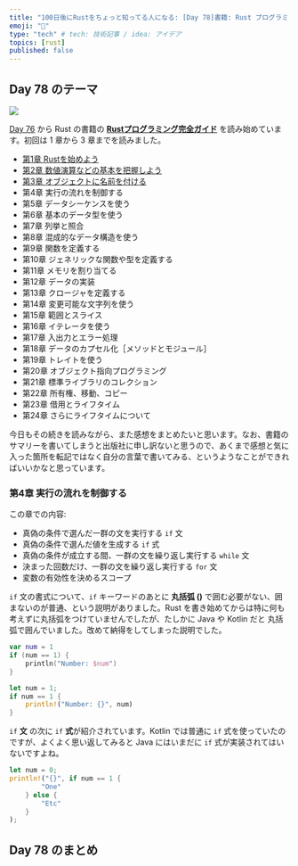 ```yaml
---
title: "100日後にRustをちょっと知ってる人になる: [Day 78]書籍: Rust プログラミング完全ガイド その2"
emoji: "🦀"
type: "tech" # tech: 技術記事 / idea: アイデア
topics: [rust]
published: false
---
```

## Day 78 のテーマ

![](https://storage.googleapis.com/zenn-user-upload/942b1e806720-20221205.png)

[Day 76](https://zenn.dev/shinyay/articles/hello-rust-day076) から Rust の書籍の **[Rustプログラミング完全ガイド](https://book.impress.co.jp/books/1121101129)** を読み始めています。初回は 1 章から 3 章までを読みました。

- [第1章 Rustを始めよう](https://zenn.dev/shinyay/articles/hello-rust-day076#%E7%AC%AC1%E7%AB%A0-rust%E3%82%92%E5%A7%8B%E3%82%81%E3%82%88%E3%81%86)
- [第2章 数値演算などの基本を把握しよう](https://zenn.dev/shinyay/articles/hello-rust-day076#%E7%AC%AC2%E7%AB%A0-%E6%95%B0%E5%80%A4%E6%BC%94%E7%AE%97%E3%81%AA%E3%81%A9%E3%81%AE%E5%9F%BA%E6%9C%AC%E3%82%92%E6%8A%8A%E6%8F%A1%E3%81%97%E3%82%88%E3%81%86)
- [第3章 オブジェクトに名前を付ける](https://zenn.dev/shinyay/articles/hello-rust-day076#%E7%AC%AC3%E7%AB%A0-%E3%82%AA%E3%83%96%E3%82%B8%E3%82%A7%E3%82%AF%E3%83%88%E3%81%AB%E5%90%8D%E5%89%8D%E3%82%92%E4%BB%98%E3%81%91%E3%82%8B)
- 第4章 実行の流れを制御する
- 第5章 データシーケンスを使う
- 第6章 基本のデータ型を使う
- 第7章 列挙と照合
- 第8章 混成的なデータ構造を使う
- 第9章 関数を定義する
- 第10章 ジェネリックな関数や型を定義する
- 第11章 メモリを割り当てる
- 第12章 データの実装
- 第13章 クロージャを定義する
- 第14章 変更可能な文字列を使う
- 第15章 範囲とスライス
- 第16章 イテレータを使う
- 第17章 入出力とエラー処理
- 第18章 データのカプセル化［メソッドとモジュール］
- 第19章 トレイトを使う
- 第20章 オブジェクト指向プログラミング
- 第21章 標準ライブラリのコレクション
- 第22章 所有権、移動、コピー
- 第23章 借用とライフタイム
- 第24章 さらにライフタイムについて

今日もその続きを読みながら、また感想をまとめたいと思います。なお、書籍のサマリーを書いてしまうと出版社に申し訳ないと思うので、あくまで感想と気に入った箇所を転記ではなく自分の言葉で書いてみる、というようなことができればいいかなと思っています。

### 第4章 実行の流れを制御する

この章での内容:

- 真偽の条件で選んだ一群の文を実行する `if` 文
- 真偽の条件で選んだ値を生成する `if` 式
- 真偽の条件が成立する間、一群の文を繰り返し実行する `while` 文
- 決まった回数だけ、一群の文を繰り返し実行する `for` 文
- 変数の有効性を決めるスコープ

`if` 文の書式について、`if` キーワードのあとに **丸括弧 ()** で囲む必要がない、囲まないのが普通、という説明がありました。Rust を書き始めてからは特に何も考えずに丸括弧をつけていませんでしたが、たしかに Java や Kotlin だと 丸括弧で囲んでいました。改めて納得をしてしまった説明でした。

```kotlin
var num = 1
if (num == 1) {
    println("Number: $num")
}
```

```rust
let num = 1;
if num == 1 {
    println!("Number: {}", num)
}
```

`if` **文** の次に `if` **式**が紹介されています。Kotlin では普通に `if` 式を使っていたのですが、よくよく思い返してみると Java にはいまだに `if` 式が実装されてはいないですよね。

```rust
let num = 0;
println!("{}", if num == 1 {
        "One"
    } else {
        "Etc"
    }
);
```

## Day 78 のまとめ
